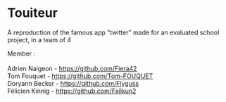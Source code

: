# Touiteur
A reproduction of the famous app "twitter" made for an evaluated school project, in a team of 4


Member : </br>
</br>
Adrien Naigeon - https://github.com/Fiera42 </br>
Tom Fouquet - https://github.com/Tom-FOUQUET </br>
Doryann Becker - https://github.com/Flyguss </br>
Félicien Kinnig - https://github.com/Failkun2 </br>